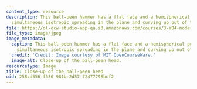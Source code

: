 ```yaml
---
content_type: resource
description: This ball-peen hammer has a flat face and a hemispherical peen, to allow
  simultaneous isotropic spreading in the plane and curving up out of the plane.
file: https://ol-ocw-studio-app-qa.s3.amazonaws.com/courses/3-a04-modern-blacksmithing-and-physical-metallurgy-fall-2008/258cd556f536981b2d5772477798bcf2_022.jpg
file_type: image/jpeg
image_metadata:
  caption: This ball-peen hammer has a flat face and a hemispherical peen, to allow
    simultaneous isotropic spreading in the plane and curving up out of the plane.
  credit: 'Credit: Image courtesy of MIT OpenCourseWare.'
  image-alt: Close-up of the ball-peen head.
resourcetype: Image
title: Close-up of the ball-peen head
uid: 258cd556-f536-981b-2d57-72477798bcf2
---
```

